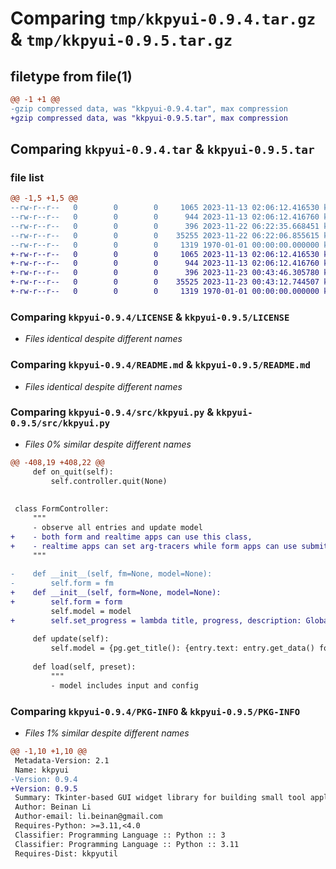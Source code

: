 # Comparing `tmp/kkpyui-0.9.4.tar.gz` & `tmp/kkpyui-0.9.5.tar.gz`

## filetype from file(1)

```diff
@@ -1 +1 @@
-gzip compressed data, was "kkpyui-0.9.4.tar", max compression
+gzip compressed data, was "kkpyui-0.9.5.tar", max compression
```

## Comparing `kkpyui-0.9.4.tar` & `kkpyui-0.9.5.tar`

### file list

```diff
@@ -1,5 +1,5 @@
--rw-r--r--   0        0        0     1065 2023-11-13 02:06:12.416530 kkpyui-0.9.4/LICENSE
--rw-r--r--   0        0        0      944 2023-11-13 02:06:12.416760 kkpyui-0.9.4/README.md
--rw-r--r--   0        0        0      396 2023-11-22 06:22:35.668451 kkpyui-0.9.4/pyproject.toml
--rw-r--r--   0        0        0    35255 2023-11-22 06:22:06.855615 kkpyui-0.9.4/src/kkpyui.py
--rw-r--r--   0        0        0     1319 1970-01-01 00:00:00.000000 kkpyui-0.9.4/PKG-INFO
+-rw-r--r--   0        0        0     1065 2023-11-13 02:06:12.416530 kkpyui-0.9.5/LICENSE
+-rw-r--r--   0        0        0      944 2023-11-13 02:06:12.416760 kkpyui-0.9.5/README.md
+-rw-r--r--   0        0        0      396 2023-11-23 00:43:46.305780 kkpyui-0.9.5/pyproject.toml
+-rw-r--r--   0        0        0    35525 2023-11-23 00:43:12.744507 kkpyui-0.9.5/src/kkpyui.py
+-rw-r--r--   0        0        0     1319 1970-01-01 00:00:00.000000 kkpyui-0.9.5/PKG-INFO
```

### Comparing `kkpyui-0.9.4/LICENSE` & `kkpyui-0.9.5/LICENSE`

 * *Files identical despite different names*

### Comparing `kkpyui-0.9.4/README.md` & `kkpyui-0.9.5/README.md`

 * *Files identical despite different names*

### Comparing `kkpyui-0.9.4/src/kkpyui.py` & `kkpyui-0.9.5/src/kkpyui.py`

 * *Files 0% similar despite different names*

```diff
@@ -408,19 +408,22 @@
     def on_quit(self):
         self.controller.quit(None)
 
 
 class FormController:
     """
     - observe all entries and update model
+    - both form and realtime apps can use this class,
+    - realtime apps can set arg-tracers while form apps can use submit() to update model
     """
 
-    def __init__(self, fm=None, model=None):
-        self.form = fm
+    def __init__(self, form=None, model=None):
+        self.form = form
         self.model = model
+        self.set_progress = lambda title, progress, description: Globals.progressQueue.put((title, progress, description))
 
     def update(self):
         self.model = {pg.get_title(): {entry.text: entry.get_data() for entry in pg.winfo_children()} for pg in self.form.pages.values()}
 
     def load(self, preset):
         """
         - model includes input and config
```

### Comparing `kkpyui-0.9.4/PKG-INFO` & `kkpyui-0.9.5/PKG-INFO`

 * *Files 1% similar despite different names*

```diff
@@ -1,10 +1,10 @@
 Metadata-Version: 2.1
 Name: kkpyui
-Version: 0.9.4
+Version: 0.9.5
 Summary: Tkinter-based GUI widget library for building small tool applications
 Author: Beinan Li
 Author-email: li.beinan@gmail.com
 Requires-Python: >=3.11,<4.0
 Classifier: Programming Language :: Python :: 3
 Classifier: Programming Language :: Python :: 3.11
 Requires-Dist: kkpyutil
```

